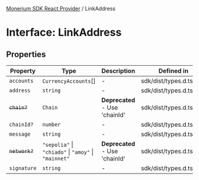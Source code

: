 [Monerium SDK React Provider](../README.md) / LinkAddress

# Interface: LinkAddress

## Properties

| Property       | Type                                                 | Description                    | Defined in              |
| -------------- | ---------------------------------------------------- | ------------------------------ | ----------------------- |
| `accounts`     | `CurrencyAccounts`[]                                 | -                              | sdk/dist/types.d.ts:333 |
| `address`      | `string`                                             | -                              | sdk/dist/types.d.ts:330 |
| ~~`chain?`~~   | `Chain`                                              | **Deprecated** - Use 'chainId' | sdk/dist/types.d.ts:337 |
| `chainId?`     | `number`                                             | -                              | sdk/dist/types.d.ts:338 |
| `message`      | `string`                                             | -                              | sdk/dist/types.d.ts:331 |
| ~~`network?`~~ | `"sepolia"` \| `"chiado"` \| `"amoy"` \| `"mainnet"` | **Deprecated** - Use 'chainId' | sdk/dist/types.d.ts:335 |
| `signature`    | `string`                                             | -                              | sdk/dist/types.d.ts:332 |
